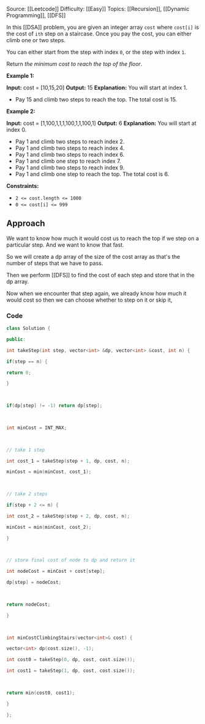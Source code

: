 Source: [[Leetcode]]
Difficulty: [[Easy]]
Topics: [[Recursion]], [[Dynamic Programming]], [[DFS]]

In this [[DSA]] problem, you are given an integer array `cost` where `cost[i]` is the cost of `ith` step on a staircase. Once you pay the cost, you can either climb one or two steps.

You can either start from the step with index `0`, or the step with index `1`.

Return _the minimum cost to reach the top of the floor_.

**Example 1:**

**Input:** cost = [10,15,20]
**Output:** 15
**Explanation:** You will start at index 1.
- Pay 15 and climb two steps to reach the top.
The total cost is 15.

**Example 2:**

**Input:** cost = [1,100,1,1,1,100,1,1,100,1]
**Output:** 6
**Explanation:** You will start at index 0.
- Pay 1 and climb two steps to reach index 2.
- Pay 1 and climb two steps to reach index 4.
- Pay 1 and climb two steps to reach index 6.
- Pay 1 and climb one step to reach index 7.
- Pay 1 and climb two steps to reach index 9.
- Pay 1 and climb one step to reach the top.
The total cost is 6.

**Constraints:**

- `2 <= cost.length <= 1000`
- `0 <= cost[i] <= 999`

## Approach 
We want to know how much it would cost us to reach the top if we step on a particular step.
And we want to know that fast.

So we will create a dp array of the size of the cost array as that's the number of steps that we have to pass.

Then we perform [[DFS]] to find the cost of each step and store that in the dp array. 

Now when we encounter that step again, we already know how much it would cost so then we can choose whether to step on it or skip it,

### Code 
``` cpp
class Solution {

public:

int takeStep(int step, vector<int> &dp, vector<int> &cost, int n) {

if(step == n) {

return 0;

}

  

if(dp[step] != -1) return dp[step];

  

int minCost = INT_MAX;

  

// take 1 step

int cost_1 = takeStep(step + 1, dp, cost, n);

minCost = min(minCost, cost_1);

  

// take 2 steps

if(step + 2 <= n) {

int cost_2 = takeStep(step + 2, dp, cost, n);

minCost = min(minCost, cost_2);

}

  

// store final cost of node to dp and return it

int nodeCost = minCost + cost[step];

dp[step] = nodeCost;

  

return nodeCost;

}

  

int minCostClimbingStairs(vector<int>& cost) {

vector<int> dp(cost.size(), -1);

int cost0 = takeStep(0, dp, cost, cost.size());

int cost1 = takeStep(1, dp, cost, cost.size());

  

return min(cost0, cost1);

}

};
```